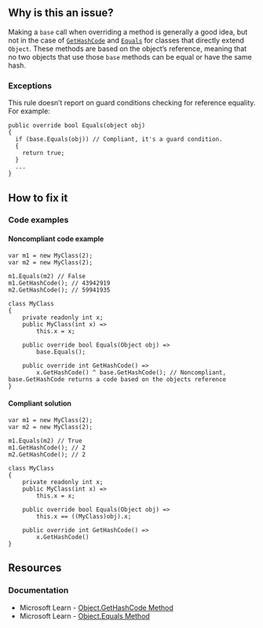 ## Why is this an issue?
 
Making a `base` call when overriding a method is generally a good idea, but not in the case of [`GetHashCode`](https://learn.microsoft.com/en-us/dotnet/api/system.object.gethashcode) and [`Equals`](https://learn.microsoft.com/en-us/dotnet/api/system.object.equals) for classes that directly extend `Object`. These methods are based on the object’s reference, meaning that no two objects that use those `base` methods can be equal or have the same hash.
 
### Exceptions
 
This rule doesn’t report on guard conditions checking for reference equality. For example:

    public override bool Equals(object obj)
    {
      if (base.Equals(obj)) // Compliant, it's a guard condition.
      {
        return true;
      }
      ...
    }

## How to fix it
 
### Code examples
 
#### Noncompliant code example

    var m1 = new MyClass(2);
    var m2 = new MyClass(2);
    
    m1.Equals(m2) // False
    m1.GetHashCode(); // 43942919
    m2.GetHashCode(); // 59941935
    
    class MyClass
    {
        private readonly int x;
        public MyClass(int x) =>
            this.x = x;
    
        public override bool Equals(Object obj) =>
            base.Equals();
    
        public override int GetHashCode() =>
            x.GetHashCode() ^ base.GetHashCode(); // Noncompliant, base.GetHashCode returns a code based on the objects reference
    }

#### Compliant solution

    var m1 = new MyClass(2);
    var m2 = new MyClass(2);
    
    m1.Equals(m2) // True
    m1.GetHashCode(); // 2
    m2.GetHashCode(); // 2
    
    class MyClass
    {
        private readonly int x;
        public MyClass(int x) =>
            this.x = x;
    
        public override bool Equals(Object obj) =>
            this.x == ((MyClass)obj).x;
    
        public override int GetHashCode() =>
            x.GetHashCode()
    }

## Resources
 
### Documentation
 
- Microsoft Learn - [Object.GetHashCode Method](https://learn.microsoft.com/en-us/dotnet/api/system.object.gethashcode?view=net-7.0)
- Microsoft Learn - [Object.Equals Method](https://learn.microsoft.com/en-us/dotnet/api/system.object.equals)